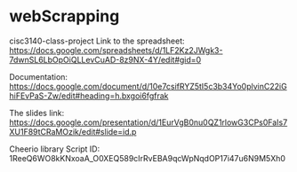 # webScrapping

cisc3140-class-project
Link to the spreadsheet: https://docs.google.com/spreadsheets/d/1LF2Kz2JWgk3-7dwnSL6LbOpOiQLLevCuAD-8z9NX-4Y/edit#gid=0

Documentation: https://docs.google.com/document/d/10e7csifRYZ5tI5c3b34Yo0plvinC22iGhiFEvPaS-Zw/edit#heading=h.bxgoi6fgfrak

The slides link: https://docs.google.com/presentation/d/1EurVgB0nu0QZ1rlowG3CPs0FaIs7XU1F89tCRaMOzik/edit#slide=id.p

Cheerio library Script ID: 1ReeQ6WO8kKNxoaA_O0XEQ589cIrRvEBA9qcWpNqdOP17i47u6N9M5Xh0
